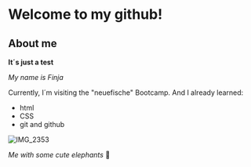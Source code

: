 # Welcome to my github!

## About me

**It´s just a test**

*My name is Finja*

Currently, I´m visiting the "neuefische" Bootcamp. And I already learned:

- html
- CSS
- git and github

![IMG_2353](https://user-images.githubusercontent.com/123068226/214816498-6791d5f8-813f-446f-968a-df15d37148cd.jpeg)

*Me with some cute elephants* :elephant:

